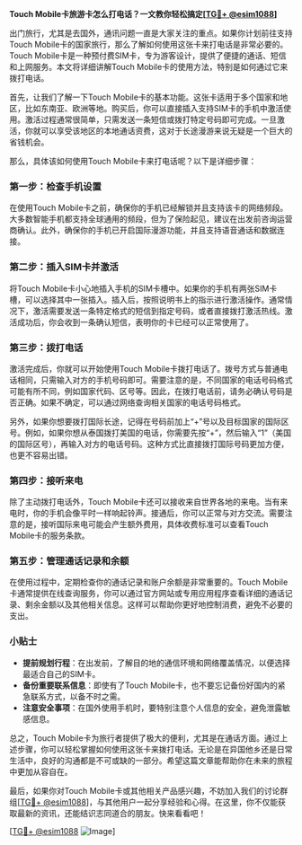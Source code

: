 **Touch Mobile卡旅游卡怎么打电话？一文教你轻松搞定[[TG💪+ @esim1088](https://t.me/s/esim1088)]**

出门旅行，尤其是去国外，通讯问题一直是大家关注的重点。如果你计划前往支持Touch Mobile卡的国家旅行，那么了解如何使用这张卡来打电话是非常必要的。Touch Mobile卡是一种预付费SIM卡，专为游客设计，提供了便捷的通话、短信和上网服务。本文将详细讲解Touch Mobile卡的使用方法，特别是如何通过它来拨打电话。

首先，让我们了解一下Touch Mobile卡的基本功能。这张卡适用于多个国家和地区，比如东南亚、欧洲等地。购买后，你可以直接插入支持SIM卡的手机中激活使用。激活过程通常很简单，只需发送一条短信或拨打特定号码即可完成。一旦激活，你就可以享受该地区的本地通话资费，这对于长途漫游来说无疑是一个巨大的省钱机会。

那么，具体该如何使用Touch Mobile卡来打电话呢？以下是详细步骤：

### 第一步：检查手机设置

在使用Touch Mobile卡之前，确保你的手机已经解锁并且支持该卡的网络频段。大多数智能手机都支持全球通用的频段，但为了保险起见，建议在出发前咨询运营商确认。此外，确保你的手机已开启国际漫游功能，并且支持语音通话和数据连接。

### 第二步：插入SIM卡并激活

将Touch Mobile卡小心地插入手机的SIM卡槽中。如果你的手机有两张SIM卡槽，可以选择其中一张插入。插入后，按照说明书上的指示进行激活操作。通常情况下，激活需要发送一条特定格式的短信到指定号码，或者直接拨打激活热线。激活成功后，你会收到一条确认短信，表明你的卡已经可以正常使用了。

### 第三步：拨打电话

激活完成后，你就可以开始使用Touch Mobile卡拨打电话了。拨号方式与普通电话相同，只需输入对方的手机号码即可。需要注意的是，不同国家的电话号码格式可能有所不同，例如国家代码、区号等。因此，在拨打电话前，请务必确认号码是否正确。如果不确定，可以通过网络查询相关国家的电话号码格式。

另外，如果你想要拨打国际长途，记得在号码前加上“+”号以及目标国家的国际区号。例如，如果你想从泰国拨打美国的电话，你需要先按“+”，然后输入“1”（美国的国际区号），再输入对方的电话号码。这种方式比直接拨打国际号码更加方便，也更不容易出错。

### 第四步：接听来电

除了主动拨打电话外，Touch Mobile卡还可以接收来自世界各地的来电。当有来电时，你的手机会像平时一样响起铃声。接通后，你可以正常与对方交流。需要注意的是，接听国际来电可能会产生额外费用，具体收费标准可以查看Touch Mobile卡的服务条款。

### 第五步：管理通话记录和余额

在使用过程中，定期检查你的通话记录和账户余额是非常重要的。Touch Mobile卡通常提供在线查询服务，你可以通过官方网站或专用应用程序查看详细的通话记录、剩余金额以及其他相关信息。这样可以帮助你更好地控制消费，避免不必要的支出。

### 小贴士

- **提前规划行程**：在出发前，了解目的地的通信环境和网络覆盖情况，以便选择最适合自己的SIM卡。
- **备份重要联系信息**：即使有了Touch Mobile卡，也不要忘记备份好国内的紧急联系方式，以备不时之需。
- **注意安全事项**：在国外使用手机时，要特别注意个人信息的安全，避免泄露敏感信息。

总之，Touch Mobile卡为旅行者提供了极大的便利，尤其是在通话方面。通过上述步骤，你可以轻松掌握如何使用这张卡来拨打电话。无论是在异国他乡还是日常生活中，良好的沟通都是不可或缺的一部分。希望这篇文章能帮助你在未来的旅程中更加从容自在。

最后，如果你对Touch Mobile卡或其他相关产品感兴趣，不妨加入我们的讨论群组[[TG💪+ @esim1088](https://t.me/s/esim1088)]，与其他用户一起分享经验和心得。在这里，你不仅能获取最新的资讯，还能结识志同道合的朋友。快来看看吧！

[[TG💪+ @esim1088](https://t.me/s/esim1088) ![Image](https://i.postimg.cc/4NQfJmqS/Snipaste-2025-05-13-00-14-12.png)]